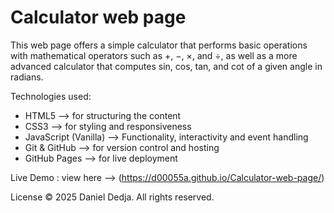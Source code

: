 # Calculator web page

This web page offers a simple calculator that performs basic operations with mathematical operators such as +, −, ×, and ÷, 
as well as a more advanced calculator that computes sin, cos, tan, and cot of a given angle in radians.

Technologies used:
- HTML5 --> for structuring the content
- CSS3 --> for styling and responsiveness
- JavaScript (Vanilla) --> Functionality, interactivity and event handling
- Git & GitHub --> for version control and hosting
- GitHub Pages --> for live deployment

Live Demo : view here --> (https://d00055a.github.io/Calculator-web-page/)

License © 2025 Daniel Dedja. All rights reserved.
